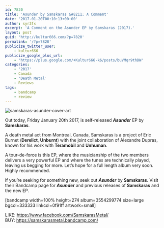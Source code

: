 ```yaml
---
id: 7820
title: 'Asunder by Samskaras &#8211; A Comment'
date: '2017-01-20T00:10:13+00:00'
author: syr3fx
excerpt: 'A Comment on the Asunder EP by Samskaras (2017).'
layout: post
guid: 'http://kultur666.com/?p=7820'
permalink: '/?p=7820'
publicize_twitter_user:
    - kultur666
publicize_google_plus_url:
    - 'https://plus.google.com/+Kultur666-k6/posts/buVMqr9thDW'
categories:
    - '2017'
    - Canada
    - 'Death Metal'
    - Reviews
tags:
    - bandcamp
    - review
---
```


![samskaras-asunder-cover-art](http://localhost:8080/wp-content/uploads/2017/01/samskaras-asunder-cover-art.jpg?w=680)

Out today, Friday January 20th 2017, is self-released ***Asunder*** EP by **Samskaras**.

A death metal act from Montreal, Canada, Samskaras is a project of Eric Burnet (**Derelict**, **Unburnt**) with the joint collaboration of Alexandre Dupras, known for his work with **Teramobil** and **Unhuman**.

A tour-de-force is this EP, where the musicianship of the two members delivers a very powerful EP and where the tunes are technically played, leaving us begging for more. Let’s hope for a full length album very soon. Highly recommended.

If you’re seeking for something new, seek out ***Asunder*** by **Samskaras**. Visit their Bandcamp page for ***Asunder*** and previous releases of **Samskaras** and the new EP.

\[bandcamp width=100% height=274 album=3554299774 size=large bgcol=333333 linkcol=0f91ff artwork=small\]

LIKE: <https://www.facebook.com/SamskarasMetal/>  
BUY: <https://samskarasmetal.bandcamp.com/>